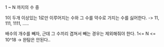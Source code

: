 1 ~ N 까지의 수 중

1이 두개 이상있는 1로만 이루어지는 수와 그 수를 약수로 가지는 수를 싫어한다.
-> 11, 111, 1111, .....

배수의 개수를 빼자, 근데 그 수끼리 겹쳐서 빼는 경우는 제외해줘야 한다.
1<= N <= 10^18  -> 완탐은 안된다..


